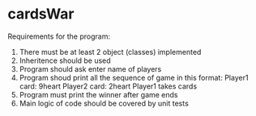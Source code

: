 # cardsWar
Requirements for the program:
1. There must be at least 2 object (classes) implemented 
2. Inheritence should be used
3. Program should ask enter name of players
4. Program shoud print all the sequence of game in this format: 
    Player1 card: 9heart
    Player2 card: 2heart
    Player1 takes cards
5. Program must print the winner after game ends
6. Main logic of code should be covered by unit tests